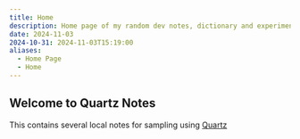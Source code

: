 ```yaml
---
title: Home
description: Home page of my random dev notes, dictionary and experiments
date: 2024-11-03
2024-10-31: 2024-11-03T15:19:00
aliases:
  - Home Page
  - Home
---
```

## Welcome to Quartz Notes

This contains several local notes for sampling using [Quartz](https://github.com/jackyzha0/quartz)
